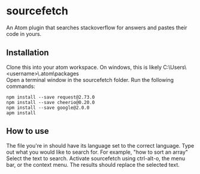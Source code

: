 # sourcefetch
An Atom plugin that searches stackoverflow for answers and pastes their code in yours.

## Installation

Clone this into your atom workspace. On windows, this is likely C:\Users\\<username\>\\.atom\packages  
Open a terminal window in the sourcefetch folder.
Run the following commands:
```
npm install --save request@2.73.0  
npm install --save cheerio@0.20.0  
npm install --save google@2.0.0  
apm install  
```
## How to use

The file you're in should have its language set to the correct language.
Type out what you would like to search for. For example, "how to sort an array"
Select the text to search.
Activate sourcefetch using ctrl-alt-o, the menu bar, or the context menu.
The results should replace the selected text.

